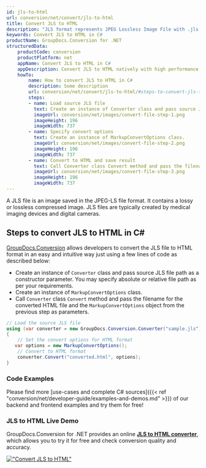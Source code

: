 ```yaml
---
id: jls-to-html
url: conversion/net/convert/jls-to-html
title: Convert JLS to HTML
description: "JLS format represents JPEG Lossless Image File with .jls extension. Learn how to convert JLS to HTML file programmatically in C# language using GroupDocs.Conversion for .NET library."
keywords: Convert JLS to HTML in C#
productName: GroupDocs.Conversion for .NET
structuredData:
    productCode: conversion
    productPlatform: net
    appName: Convert JLS to HTML in C#
    appDescription: Convert JLS to HTML natively with high performance using C# language and server side GroupDocs.Conversion for .NET APIs, without the use of any software like Microsoft or Open Office.
    howTo:
        name: How to convert JLS to HTML in C# 
        description: Some description
        url: conversion/net/convert/jls-to-html/#steps-to-convert-jls-to-html-in-c
        steps:
        - name: Load source JLS file 
          text: Create an instance of Converter class and pass source JLS file path as a constructor parameter. You may specify absolute or relative file path as per your requirements. 
          imageUrl: conversion/net/images/convert-file-step-1.png
          imageHeight: 196
          imageWidth: 737
        - name: Specify convert options 
          text: Create an instance of MarkupConvertOptions class.
          imageUrl: conversion/net/images/convert-file-step-2.png
          imageHeight: 196
          imageWidth: 737
        - name: Convert to HTML and save result 
          text: Call Converter class Convert method and pass the filename for the converted HTML file and the MarkupConvertOptions object from the previous step as parameters.
          imageUrl: conversion/net/images/convert-file-step-3.png
          imageHeight: 196
          imageWidth: 737
---
```


A JLS file is an image saved in the JPEG-LS file format. It contains a lossy or lossless compressed image. JLS files are typically created by medical imaging devices and digital cameras.

## Steps to convert JLS to HTML in C#

[GroupDocs.Conversion](https://products.groupdocs.com/conversion/net) allows developers to convert the JLS file to HTML format in an easy and intuitive way just using a few lines of code as described below:

* Create an instance of `Converter` class and pass source JLS file path as a constructor parameter. You may specify absolute or relative file path as per your requirements. 
* Create an instance of `MarkupConvertOptions` class.
* Call `Converter` class `Convert` method and pass the filename for the converted HTML file and the `MarkupConvertOptions` object from the previous step as parameters.

```csharp
// Load the source JLS file
using (var converter = new GroupDocs.Conversion.Converter("sample.jls"))
{
    // Set the convert options for HTML format
   var options = new MarkupConvertOptions();
    // Convert to HTML format
    converter.Convert("converted.html", options);
}
```

### Code Examples

Please find more [use-cases and complete C# sources]({{< ref "conversion/net/developer-guide/examples-and-demos.md" >}}) of our backend and frontend examples and try them for free!

### JLS to HTML Live Demo

GroupDocs.Conversion for .NET provides an online [**JLS to HTML converter**](https://products.groupdocs.app/conversion/jls-to-html), which allows you to try it for free and check conversion quality and accuracy.

[!["Convert JLS to HTML"](conversion/net/images/convert-to-html/convert-jls-to-html.png)](https://products.groupdocs.app/conversion/jls-to-html)
